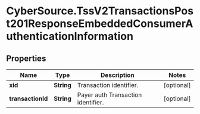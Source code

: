 # CyberSource.TssV2TransactionsPost201ResponseEmbeddedConsumerAuthenticationInformation

## Properties
Name | Type | Description | Notes
------------ | ------------- | ------------- | -------------
**xid** | **String** | Transaction identifier. | [optional] 
**transactionId** | **String** | Payer auth Transaction identifier. | [optional] 


